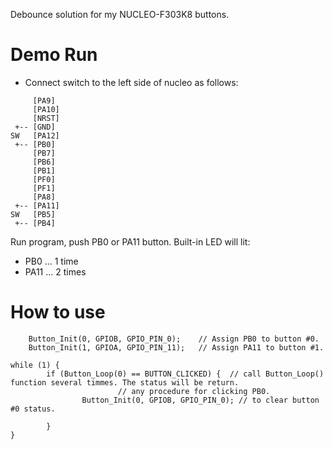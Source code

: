 Debounce solution for my NUCLEO-F303K8 buttons.

# Demo Run

- Connect switch to the left side of nucleo as follows:

```
     [PA9]
     [PA10]
     [NRST]
 +-- [GND]
SW   [PA12]
 +-- [PB0]
     [PB7]
     [PB6]
     [PB1]
     [PF0]
     [PF1]
     [PA8]
 +-- [PA11]
SW   [PB5]
 +-- [PB4]
```

Run program, push PB0 or PA11 button. Built-in LED will lit:

+ PB0  ... 1 time
+ PA11 ... 2 times

# How to use

```cpp:
	Button_Init(0, GPIOB, GPIO_PIN_0);    // Assign PB0 to button #0.
	Button_Init(1, GPIOA, GPIO_PIN_11);   // Assign PA11 to button #1.

while (1) {
		if (Button_Loop(0) == BUTTON_CLICKED) {  // call Button_Loop() function several timmes. The status will be return.
                        // any procedure for clicking PB0.
    			Button_Init(0, GPIOB, GPIO_PIN_0); // to clear button #0 status.

		}
}
```

